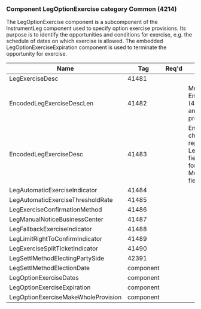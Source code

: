 ### Component LegOptionExercise category Common (4214)

The LegOptionExercise component is a subcomponent of the InstrumentLeg component used to specify option exercise provisions. Its purpose is to identify the opportunities and conditions for exercise, e.g. the schedule of dates on which exercise is allowed. The embedded LegOptionExerciseExpiration component is used to terminate the opportunity for exercise.

| Name                                | Tag       | Req'd | Documentation                                                                                                                               |
|-------------------------------------|-----------|----------|-------------------------------------------------------------------------------------------------------------------------------|
| LegExerciseDesc                     | 41481     |       |                                                                                                                                |
| EncodedLegExerciseDescLen           | 41482     |       | Must be set if EncodedLegExerciseDesc (41483) field is specified and must immediately precede it.                                                     |
| EncodedLegExerciseDesc              | 41483     |       | Encoded (non-ASCII characters) representation of the LegExerciseDesc(41481) field in the encoded format specified via the MessageEncoding(347) field. |
| LegAutomaticExerciseIndicator       | 41484     |       |                                                                                                                                |
| LegAutomaticExerciseThresholdRate   | 41485     |       |                                                                                                                                |
| LegExerciseConfirmationMethod       | 41486     |       |                                                                                                                                |
| LegManualNoticeBusinessCenter       | 41487     |       |                                                                                                                                |
| LegFallbackExerciseIndicator        | 41488     |       |                                                                                                                                |
| LegLimitRightToConfirmIndicator     | 41489     |       |                                                                                                                                |
| LegExerciseSplitTicketIndicator     | 41490     |       |                                                                                                                                |
| LegSettlMethodElectingPartySide     | 42391     |       |                                                                                                                                |
| LegSettlMethodElectionDate          | component |       |                                                                                                                                |
| LegOptionExerciseDates              | component |       |                                                                                                                                |
| LegOptionExerciseExpiration         | component |       |                                                                                                                                |
| LegOptionExerciseMakeWholeProvision | component |       |                                                                                                                                |

